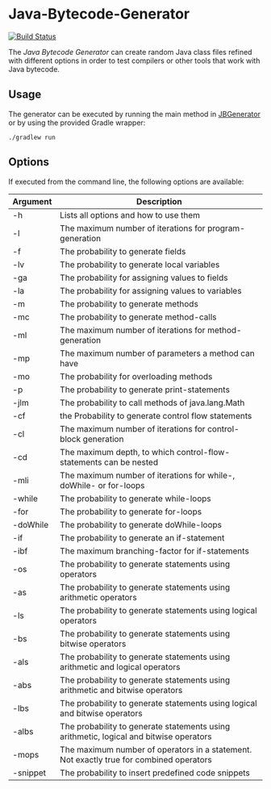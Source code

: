 # Java-Bytecode-Generator

[![Build Status](https://travis-ci.org/jku-ssw/java-bytecode-generator.svg?branch=master)](https://travis-ci.org/jku-ssw/java-bytecode-generator)

The *Java Bytecode Generator* can create random Java class files refined with different 
options in order to test compilers or other tools that work with Java bytecode.

## Usage
The generator can be executed by running the main method in [JBGenerator](src/main/java/at/jku/ssw/java/bytecode/generator/JBGenerator.java)
or by using the provided Gradle wrapper:
```
./gradlew run
```

## Options
If executed from the command line, the following options are available:

| Argument  | Description                                                                             |
|-----------|-----------------------------------------------------------------------------------------|
| -h        | Lists all options and how to use them                                                   |
| -l        | The maximum number of iterations for program-generation                                 |
| -f        | The probability to generate fields                                                      |
| -lv       | The probability to generate local variables                                             |
| -ga       | The probability for assigning values to fields                                          |
| -la       | The probability for assigning values to variables                                       |
| -m        | The probability to generate methods                                                     |
| -mc       | The probability to generate method-calls                                                |
| -ml       | The maximum number of iterations for method-generation                                  |
| -mp       | The maximum number of parameters a method can have                                      |
| -mo       | The probability for overloading methods                                                 |
| -p        | The probability to generate print-statements                                            |
| -jlm      | The probability to call methods of java.lang.Math                                       |
| -cf       | the Probability to generate control flow statements                                     |
| -cl       | The maximum number of iterations for control-block generation                           |
| -cd       | The maximum depth, to which control-flow-statements can be nested                    |
| -mli      | The maximum number of iterations for while-, doWhile- or for-loops                      |
| -while    | The probability to generate while-loops                                                 |
| -for      | The probability to generate for-loops                                                   |
| -doWhile  | The probability to generate doWhile-loops                                               |
| -if       | The probability to generate an if-statement                                             |
| -ibf      | The maximum branching-factor for if-statements                                          |
| -os       | The probability to generate statements using operators                                  |
| -as       | The probability to generate statements using arithmetic operators                       |
| -ls       | The probability to generate statements using logical operators                          |
| -bs       | The probability to generate statements using bitwise operators                          |
| -als      | The probability to generate statements using arithmetic and logical operators           |
| -abs      | The probability to generate statements using arithmetic and bitwise operators           |
| -lbs      | The probability to generate statements using logical and bitwise operators              |
| -albs     | The probability to generate statements using arithmetic, logical and bitwise operators  |
| -mops     | The maximum number of operators in a statement. Not exactly true for combined operators |
| -snippet  | The probability to insert predefined code snippets                                      |
